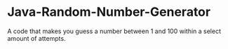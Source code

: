 # Java-Random-Number-Generator
A code that makes you guess a number between 1 and 100 within a select amount of attempts. 
